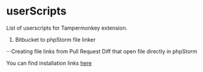 # userScripts

List of userscripts for Tampermonkey extension.

1. Bitbucket to phpStorm file linker 

⋅⋅⋅Creating file links from Pull Request Diff that open file directly in phpStorm 


You can find installation links [here](https://asshumski.github.io/userScripts/index.html)
